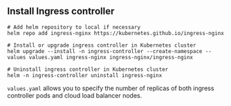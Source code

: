 ## Install Ingress controller

```shell
# Add helm repository to local if necessary
helm repo add ingress-nginx https://kubernetes.github.io/ingress-nginx

# Install or upgrade ingress controller in Kubernetes cluster
helm upgrade --install -n ingress-controller --create-namespace --values values.yaml ingress-nginx ingress-nginx/ingress-nginx

# Uninstall ingress controller in Kubernetes cluster
helm -n ingress-controller uninstall ingress-nginx
```

`values.yaml` allows you to specify the number of replicas of both ingress controller pods and cloud load balancer nodes.